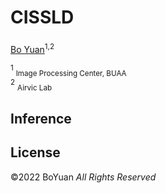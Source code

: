 # CISSLD
### 

[Bo Yuan](https://ybio.github.io/)<sup>1,2</sup>

<sup>1</sup> <sub>Image Processing Center, BUAA</sub><br />
<sup>2</sup> <sub>Airvic Lab</sub><br />




## Inference


## License
©2022 BoYuan *All Rights Reserved*



